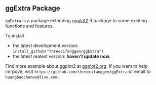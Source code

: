## ggExtra Package

`ggExtra` is a package extending [ggplot2](http://ggplot2.org/) R package to some exciting functions and features.

To install

* the latest development version: `install_github("threecifanggen/ggExtra")`
* the latest realest version: **haven't update now.**

Find more example about ggplot2 at [ggplot2.org](http://ggplot2.org). If you want to help imrpove, visit `https://github.com/threecifanggen/ggExtra` or email to `huangbaochenwo@live.com`.